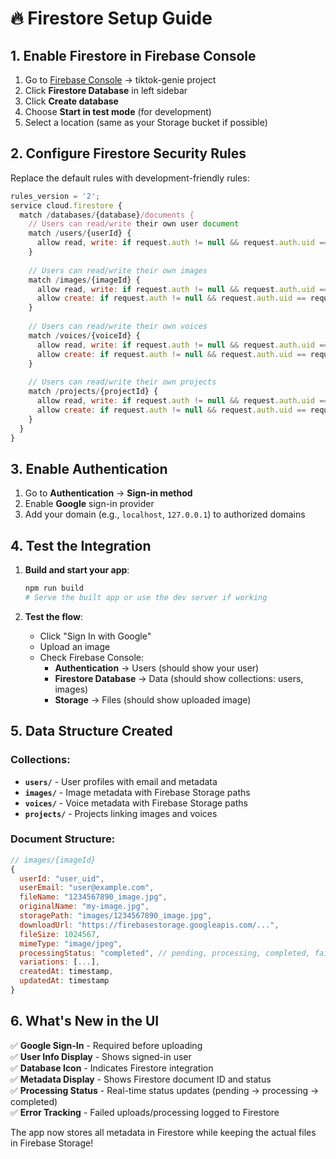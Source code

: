 # 🔥 Firestore Setup Guide

## 1. Enable Firestore in Firebase Console

1. Go to [Firebase Console](https://console.firebase.google.com/) → tiktok-genie project
2. Click **Firestore Database** in left sidebar
3. Click **Create database**
4. Choose **Start in test mode** (for development)
5. Select a location (same as your Storage bucket if possible)

## 2. Configure Firestore Security Rules

Replace the default rules with development-friendly rules:

```javascript
rules_version = '2';
service cloud.firestore {
  match /databases/{database}/documents {
    // Users can read/write their own user document
    match /users/{userId} {
      allow read, write: if request.auth != null && request.auth.uid == userId;
    }
    
    // Users can read/write their own images
    match /images/{imageId} {
      allow read, write: if request.auth != null && request.auth.uid == resource.data.userId;
      allow create: if request.auth != null && request.auth.uid == request.resource.data.userId;
    }
    
    // Users can read/write their own voices  
    match /voices/{voiceId} {
      allow read, write: if request.auth != null && request.auth.uid == resource.data.userId;
      allow create: if request.auth != null && request.auth.uid == request.resource.data.userId;
    }
    
    // Users can read/write their own projects
    match /projects/{projectId} {
      allow read, write: if request.auth != null && request.auth.uid == resource.data.userId;
      allow create: if request.auth != null && request.auth.uid == request.resource.data.userId;
    }
  }
}
```

## 3. Enable Authentication

1. Go to **Authentication** → **Sign-in method**
2. Enable **Google** sign-in provider
3. Add your domain (e.g., `localhost`, `127.0.0.1`) to authorized domains

## 4. Test the Integration

1. **Build and start your app**:
   ```bash
   npm run build
   # Serve the built app or use the dev server if working
   ```

2. **Test the flow**:
   - Click "Sign In with Google"
   - Upload an image
   - Check Firebase Console:
     - **Authentication** → Users (should show your user)
     - **Firestore Database** → Data (should show collections: users, images)
     - **Storage** → Files (should show uploaded image)

## 5. Data Structure Created

### Collections:
- **`users/`** - User profiles with email and metadata
- **`images/`** - Image metadata with Firebase Storage paths
- **`voices/`** - Voice metadata with Firebase Storage paths  
- **`projects/`** - Projects linking images and voices

### Document Structure:
```javascript
// images/{imageId}
{
  userId: "user_uid",
  userEmail: "user@example.com", 
  fileName: "1234567890_image.jpg",
  originalName: "my-image.jpg",
  storagePath: "images/1234567890_image.jpg",
  downloadUrl: "https://firebasestorage.googleapis.com/...",
  fileSize: 1024567,
  mimeType: "image/jpeg",
  processingStatus: "completed", // pending, processing, completed, failed
  variations: [...],
  createdAt: timestamp,
  updatedAt: timestamp
}
```

## 6. What's New in the UI

✅ **Google Sign-In** - Required before uploading  
✅ **User Info Display** - Shows signed-in user  
✅ **Database Icon** - Indicates Firestore integration  
✅ **Metadata Display** - Shows Firestore document ID and status  
✅ **Processing Status** - Real-time status updates (pending → processing → completed)  
✅ **Error Tracking** - Failed uploads/processing logged to Firestore

The app now stores all metadata in Firestore while keeping the actual files in Firebase Storage!